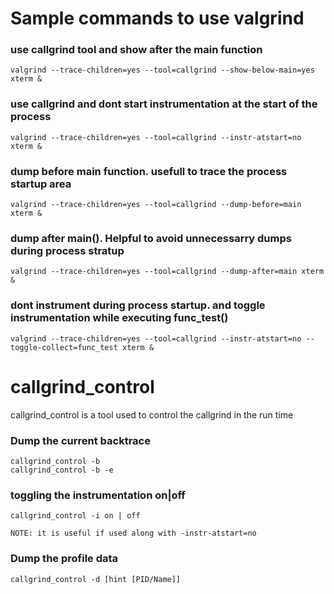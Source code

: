 # Sample commands to use valgrind 

### use callgrind tool and show after the main function
    valgrind --trace-children=yes --tool=callgrind --show-below-main=yes xterm &

### use callgrind and dont start instrumentation at the start of the process 
    valgrind --trace-children=yes --tool=callgrind --instr-atstart=no xterm &

### dump before main function. usefull to trace the process startup area
    valgrind --trace-children=yes --tool=callgrind --dump-before=main xterm &

### dump after main(). Helpful to avoid unnecessarry dumps during process stratup 
    valgrind --trace-children=yes --tool=callgrind --dump-after=main xterm &

### dont instrument during process startup. and toggle instrumentation while executing func_test()
    valgrind --trace-children=yes --tool=callgrind --instr-atstart=no --toggle-collect=func_test xterm &

# callgrind_control

callgrind_control is a tool used to control the callgrind in the run time

### Dump the current backtrace
    callgrind_control -b
    callgrind_control -b -e

### toggling the instrumentation on|off
    callgrind_control -i on | off

    NOTE: it is useful if used along with -instr-atstart=no    

### Dump the profile data
    callgrind_control -d [hint [PID/Name]]

